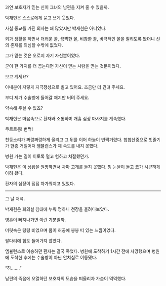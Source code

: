 과연 보호자가 믿는 신이 그녀의 남편을 지켜 줄 수 있을까.

박재현은 스스로에게 묻고 쓰게 웃었다.

사실 종교를 가진 의사는 꽤 많았지만 박재현은 아니었다.

외과 생활을 하면서 더러운 꼴, 끔찍한 꼴, 비참한 꼴, 비극적인 꼴을 질리도록 봤더니 신의 존재를 의심할 수밖에 없었다.

그가 믿는 것은 오로지 자기 자신뿐이었다.

굳이 한 가지를 더 꼽는다면 자신이 믿는 사람을 믿는 것뿐이었다.

보고 계세요?

아내분이 저렇게 지극정성으로 빌고 있어요. 조금만 더 견뎌 주세요.

부디 제가 수술방에 들어갈 때지만 버텨 주세요.

약속해 주실 수 있죠?

박재현은 마음속으로 환자와 소통하며 개흉 심장 마사지를 계속했다.

쿠르르릉! 번쩍!

천둥소리가 쩌렁쩌렁하게 울리고 그 뒤를 이어 하늘이 번쩍거렸다. 첩첩산중으로 빗줄기가 한층 거칠어져 엠뷸런스가 제 속도를 내지 못했다.

병원 가는 길이 이토록 멀고 험하고 처절했던가.

박재현은 이 상황을 원망하면서 차마 고개를 들지 못했다. 핑 눈물이 돌고 코가 시큰하게 아려 왔다.

환자의 심장이 점점 차가워지고 있었다.

* * *

그 날 저녁.

박재현은 회의실 침대에 누워 멍하니 천장을 올려다보았다.

영혼이 빠져나가면 이런 기분일까.

머릿속은 텅텅 비었으며 몸이 허공에 붕붕 떠 있는 느낌이었다.

팔다리에 힘도 들어가지 않았다.

엠뷸런스로 이송하던 환자는 결국 죽었다. 병원에 도착하기 1시간 전에 사망했으며 병원에 도착한 후에는 수술방이 아닌 안치실로 이동됐다.

“하…….”

남편의 죽음에 오열하던 보호자의 모습을 떠올리자 가슴이 먹먹했다.